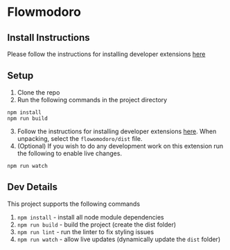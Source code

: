 # Flowmodoro

## Install Instructions

Please follow the instructions for installing developer extensions [here](https://developer.chrome.com/docs/extensions/get-started/tutorial/hello-world#load-unpacked)

## Setup

1. Clone the repo
2. Run the following commands in the project directory

```
npm install
npm run build
```

3. Follow the instructions for installing developer extensions [here](https://developer.chrome.com/docs/extensions/get-started/tutorial/hello-world#load-unpacked). When unpacking, select the `flowomodoro/dist` file.
4. (Optional) If you wish to do any development work on this extension run the following to enable live changes.

```
npm run watch
```

## Dev Details

This project supports the following commands

1. `npm install` - install all node module dependencies
2. `npm run build` - build the project (create the dist folder)
3. `npm run lint` - run the linter to fix styling issues
4. `npm run watch` - allow live updates (dynamically update the `dist` folder)

